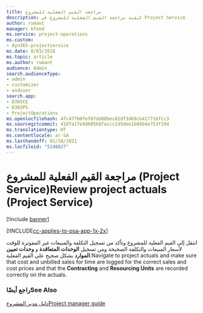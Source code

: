 ```yaml
---
title: مراجعة القيم الفعلية للمشروع
description: كيفية مراجعة القيم الفعلية للمشروع في Project Service
author: rumant
manager: kfend
ms.service: project-operations
ms.custom:
- dyn365-projectservice
ms.date: 8/03/2018
ms.topic: article
ms.author: rumant
audience: Admin
search.audienceType:
- admin
- customizer
- enduser
search.app:
- D365CE
- D365PS
- ProjectOperations
ms.openlocfilehash: 4fc47760fef67dd88bec82df3d69cb41771bfcc3
ms.sourcegitcommit: 418fa1fe9d605b8faccc2d5dee1b04b4e753f194
ms.translationtype: HT
ms.contentlocale: ar-SA
ms.lasthandoff: 02/10/2021
ms.locfileid: "5146827"
---
```

# <a name="review-project-actuals-project-service"></a><span data-ttu-id="e6a9e-103">مراجعة القيم الفعلية للمشروع (Project Service)</span><span class="sxs-lookup"><span data-stu-id="e6a9e-103">Review project actuals (Project Service)</span></span>

[!include [banner](../includes/psa-now-project-operations.md)]

[!INCLUDE[cc-applies-to-psa-app-1x-2x](../includes/cc-applies-to-psa-app-1x-2x.md)]

<span data-ttu-id="e6a9e-104">انتقل إلى القيم الفعلية للمشروع وتأكد من تسجيل التكلفة والمبيعات غير المفوترة للوقت لأسعار المبيعات والتكلفة الصحيحة ومن تسجيل **الوحدات المتعاقدة** و **وحدات تعيين الموارد** بشكل صحيح على القيم الفعلية.</span><span class="sxs-lookup"><span data-stu-id="e6a9e-104">Navigate to project actuals and make sure that cost and unbilled sales for time are logged for the correct sales and cost prices and that the **Contracting** and **Resourcing Units** are recorded correctly on the actuals.</span></span>  
  
### <a name="see-also"></a><span data-ttu-id="e6a9e-105">راجع أيضًا</span><span class="sxs-lookup"><span data-stu-id="e6a9e-105">See Also</span></span>  
 [<span data-ttu-id="e6a9e-106">دليل مدير المشروع</span><span class="sxs-lookup"><span data-stu-id="e6a9e-106">Project manager guide</span></span>](../psa/project-manager-guide.md)
